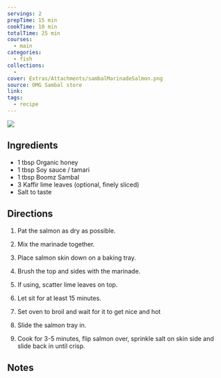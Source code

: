 ```yaml
---
servings: 2
prepTime: 15 min
cookTime: 10 min
totalTime: 25 min
courses:
  - main
categories:
  - fish
collections:
  -
cover: Extras/Attachments/sambalMarinadeSalmon.png
source: OMG Sambal store
link:
tags:
  - recipe
---
```


![](Extras/Attachments/sambalMarinadeSalmon.png)


## Ingredients

- 1 tbsp Organic honey
- 1 tbsp Soy sauce / tamari
- 1 tbsp Boomz Sambal
- 3 Kaffir lime leaves (optional, finely sliced)
- Salt to taste


## Directions

1. Pat the salmon as dry as possible.

2. Mix the marinade together.

3. Place salmon skin down on a baking tray.

4. Brush the top and sides with the marinade.

5. If using, scatter lime leaves on top.

6. Let sit for at least 15 minutes.

7. Set oven to broil and wait for it to get nice and hot

8. Slide the salmon tray in.

9. Cook for 3-5 minutes, flip salmon over, sprinkle salt on skin side and slide back in until crisp.


## Notes
